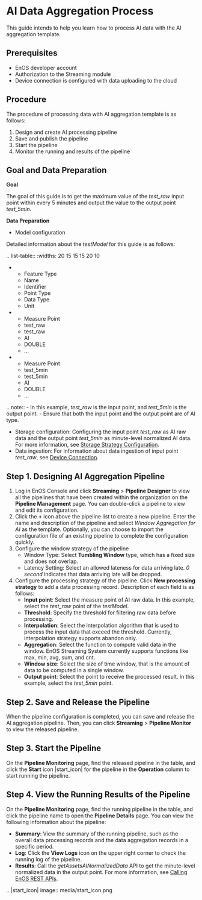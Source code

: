 # AI Data Aggregation Process
This guide intends to help you learn how to process AI data with the AI aggregation template.

## Prerequisites
- EnOS developer account
- Authorization to the Streaming module
- Device connection is configured with data uploading to the cloud

## Procedure
The procedure of processing data with AI aggregation template is as follows:
1. Design and create AI processing pipeline
2. Save and publish the pipeline
3. Start the pipeline
4. Monitor the running and results of the pipeline

## Goal and Data Preparation
**Goal**

The goal of this guide is to get the maximum value of the *test_raw* input point within every 5 minutes and output the value to the output point *test_5min*.

**Data Preparation**
- Model configuration

Detailed information about the *testModel* for this guide is as follows:

.. list-table::
   :widths: 20 15 15 15 20 10

   * - Feature Type
     - Name
     - Identifier
     - Point Type
     - Data Type
     - Unit
   * - Measure Point
     - test_raw
     - test_raw
     - AI
     - DOUBLE
     - ...
   * - Measure Point
     - test_5min
     - test_5min
     - AI
     - DOUBLE
     - ...

.. note:: - In this example, *test_raw* is the input point, and *test_5min* is the output point.
        - Ensure that both the input point and the output point are of AI type.


- Storage configuration:  Configuring the input point *test_raw* as AI raw data and the output point *test_5min* as minute-level normalized AI data. For more information, see [Storage Strategy Configuration]().  
- Data ingestion: For information about data ingestion of input point *test_raw*, see [Device Connection](https://docs.envisioniot.com/docs/device-connection/zh_CN/latest/gettingstarted_device_connection.html).


## Step 1. Designing AI Aggregation Pipeline
1. Log in EnOS Console and click **Streaming** > **Pipeline Designer** to view all the pipelines that have been created within the organization on the **Pipeline Management** page. You can double-click a pipeline to view and edit its configuration.
2. Click the **+** icon above the pipeline list to create a new pipeline. Enter the name and description of the pipeline and select *Window Aggregation for AI* as the template. Optionally, you can choose to import the configuration file of an existing pipeline to complete the configuration quickly.
3. Configure the window strategy of the pipeline
   - Window Type: Select **Tumbling Window** type, which has a fixed size and does not overlap.
   - Latency Setting: Select an allowed lateness for data arriving late. *0 second* indicates that data arriving late will be dropped.
4. Configure the processing strategy of the pipeline. Click **New processing strategy** to add a data processing record. Description of each field is as follows:
    - **Input point**: Select the measure point of AI raw data. In this example, select the *test_raw* point of the *testModel*. 
    - **Threshold**: Specify the threshold for filtering raw data before processing.
    - **Interpolation**: Select the interpolation algorithm that is used to process the input data that exceed the threshold. Currently, interpolation strategy supports abandon only.
    - **Aggregation**: Select the function to compute valid data in the window. EnOS Streaming System currently supports functions like max, min, avg, sum, and cnt. 
    - **Window size**: Select the size of time window, that is the amount of data to be computed in a single window. 
    - **Output point**: Select the point to receive the processed result. In this example, select the *test_5min* point.

## Step 2. Save and Release the Pipeline

When the pipeline configuration is completed, you can save and release the AI aggregation pipeline. Then, you can click **Streaming** > **Pipeline Monitor** to view the released pipeline.

## Step 3. Start the Pipeline

On the **Pipeline Monitoring** page, find the released pipeline in the table, and click the **Start** icon |start_icon| for the pipeline in the **Operation** column to start running the pipeline.

## Step 4. View the Running Results of the Pipeline

On the **Pipeline Monitoring** page, find the running pipeline in the table, and click the pipeline name to open the **Pipeline Details** page. You can view the following information about the pipeline:

- **Summary**: View the summary of the running pipeline, such as the overall data processing records and the data aggregation records in a specific period.
- **Log**: Click the **View Logs** icon on the upper right corner to check the running log of the pipeline.
- **Results**: Call the *getAssetsAINormalizedData* API to get the minute-level normalized data in the output point. For more information, see [Calling EnOS REST APIs](https://docs.envisioniot.com/docs/app-development/en/latest/call_enos_api.html). 

.. |start_icon| image:: media/start_icon.png

<!--end-->